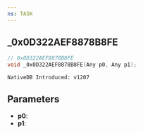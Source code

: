 ```yaml
---
ns: TASK
---
```

## _0x0D322AEF8878B8FE

```c
// 0x0D322AEF8878B8FE
void _0x0D322AEF8878B8FE(Any p0, Any p1);
```

```
NativeDB Introduced: v1207
```

## Parameters
* **p0**:
* **p1**:
